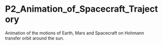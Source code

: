 # P2_Animation_of_Spacecraft_Trajectory
Animation of the motions of Earth, Mars and Spacecraft on Hohmann transfer orbit around the sun.